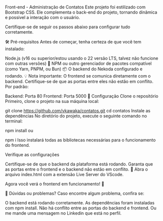 Front-end - Administração de Contatos
Este projeto foi estilizado com Bootstrap CSS. Ele complementa o back-end do projeto, tornando dinâmica e possivel a interação com o usuário.

Certifique-se de seguir os passos abaixo para configurar tudo corretamente. 

🛠️ Pré-requisitos
Antes de começar, tenha certeza de que você tem instalado:

Node.js (v16 ou superior/estou usando o 22 versão LTS, talvez não funcione com outras versões) 🌳
NPM ou outro gerenciador de pacotes compatível (como Yarn, PNPM, ou Bun) 📦
O backend do Nekoda configurado e rodando.
💡 Nota importante:
O frontend se comunica diretamente com o backend. Certifique-se de que as portas entre eles não estão em conflito. Por padrão:

Backend: Porta 80
Frontend: Porta 5000
🔧 Configuração
Clone o repositório
Primeiro, clone o projeto na sua máquina local:

git clone https://github.com/vkawaka/contatos.git
cd contatos
Instale as dependências
No diretório do projeto, execute o seguinte comando no terminal:

npm install
ou

npm i
Isso instalará todas as bibliotecas necessárias para o funcionamento do frontend.

Verifique as configurações

Certifique-se de que o backend da plataforma está rodando.
Garanta que as portas entre o frontend e o backend não estão em conflito.
🚀 Abra o arquivo index.html com a extensão Live Server do VScode.

Agora você verá o frontend em funcionamento! 🎉

🤔 Dúvidas ou problemas?
Caso encontre algum problema, confira se:

O backend está rodando corretamente.
As dependências foram instaladas com npm install.
Não há conflito entre as portas do backend e frontend.
Ou me mande uma mensagem no Linkedin que está no perfil.
